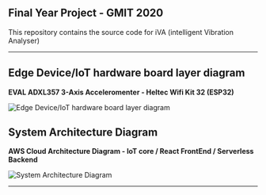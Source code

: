 ## Final Year Project - GMIT 2020

This repository contains the source code for iVA (intelligent Vibration Analyser) 

---


## Edge Device/IoT hardware board layer diagram

**EVAL ADXL357 3-Axis Acceleromenter - Heltec Wifi Kit 32 (ESP32)**

![Edge Device/IoT hardware board layer diagram](Device_Layer_Diagram.png)

## System Architecture Diagram

**AWS Cloud Architecture Diagram - IoT core / React FrontEnd / Serverless Backend**

![System Architecture Diagram](AWS_Architecture_Diagram.png)

	
---
